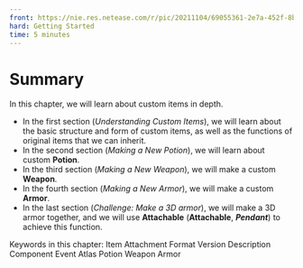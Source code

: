 ```yaml
--- 
front: https://nie.res.netease.com/r/pic/20211104/69055361-2e7a-452f-8b1a-f23e1262a03a.jpg 
hard: Getting Started 
time: 5 minutes 
--- 
```

# Summary 

In this chapter, we will learn about custom items in depth. 

- In the first section (*Understanding Custom Items*), we will learn about the basic structure and form of custom items, as well as the functions of original items that we can inherit. 
- In the second section (*Making a New Potion*), we will learn about custom **Potion**. 
- In the third section (*Making a New Weapon*), we will make a custom **Weapon**. 
- In the fourth section (*Making a New Armor*), we will make a custom **Armor**. 
- In the last section (*Challenge: Make a 3D armor*), we will make a 3D armor together, and we will use **Attachable** (**Attachable**, ***Pendant***) to achieve this function. 

Keywords in this chapter: Item Attachment Format Version Description Component Event Atlas Potion Weapon Armor